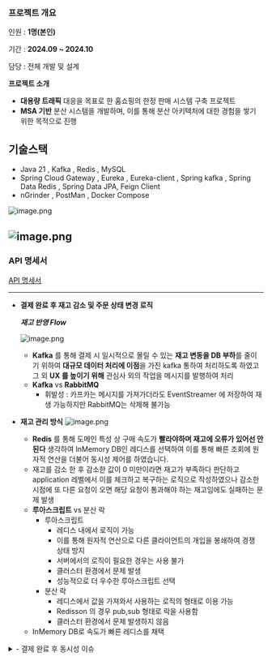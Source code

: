 ### 프로젝트 개요

인원 : **1명(본인)**

기간 : **2024.09 ~ 2024.10**

담당 : 전체 개발 및 설계

**프로젝트 소개**

- **대용량 트래픽** 대응을 목표로 한 홈쇼핑의 한정 판매 시스템 구축 프로젝트
- **MSA 기반** 분산 시스템을 개발하며, 이를 통해 분산 아키텍처에 대한 경험을 쌓기 위한 목적으로 진행

## 기술스택

- Java 21 , Kafka , Redis , MySQL
- Spring Cloud Gateway , Eureka , Eureka-client , Spring kafka , Spring Data Redis , Spring Data JPA, Feign Client
- nGrinder , PostMan , Docker Compose

![image.png](https://file.notion.so/f/f/04134d59-90bb-48a2-b600-8335846e6312/be53300a-75a6-484e-9a07-01861f961c7b/image.png?table=block&id=1439a382-c1a2-80cc-a0fe-fd0f9d8a7b69&spaceId=04134d59-90bb-48a2-b600-8335846e6312&expirationTimestamp=1733140800000&signature=FFYb5rmcTausKNs_7PNKae68CW_T0NUbq7-5PTemQKM&downloadName=image.png)

![image.png](https://file.notion.so/f/f/04134d59-90bb-48a2-b600-8335846e6312/83975f94-7cd1-46de-92f6-55995783f6d5/image.png?table=block&id=14f9a382-c1a2-8097-9d15-fc1d0ac52a10&spaceId=04134d59-90bb-48a2-b600-8335846e6312&expirationTimestamp=1733140800000&signature=1Nu3kr0vVa9L9wMdFQXD08hNZEvYFZ4EnrANF29vbWM&downloadName=image.png)
---

### API 명세서

[API 명세서](https://www.notion.so/13f9a382c1a2804896bbd94871f287d3?pvs=21)

---
- **결제 완료 후 재고 감소 및 주문 상태 변경 로직**
        
    ***재고 반영 Flow***
    
    ![image.png](https://file.notion.so/f/f/04134d59-90bb-48a2-b600-8335846e6312/25602d61-fe41-4900-b55e-15b98681b35b/image.png?table=block&id=14f9a382-c1a2-8004-bc89-fc282b394a08&spaceId=04134d59-90bb-48a2-b600-8335846e6312&expirationTimestamp=1733140800000&signature=2mL_75NGZD-Avn9p_NSoLIK66dkxcYrHkiE8yn6ogA0&downloadName=image.png)
    
    - **Kafka** 를 통해 결제 시 일시적으로 몰릴 수 있는 **재고 변동을 DB 부하**를 줄이기 위하여 **대규모 데이터 처리에 이점**을 가진 kafka 통하여 처리하도록 하였고 그 외 **UX 를 높이기 위해** 관심사 외의 작업을 메시지를 발행하여 처리
    - **Kafka** vs **RabbitMQ**
        - 휘발성 : 카프카는 메시지를 가져가더라도 EventStreamer 에 저장하여 재생 가능하지만 RabbitMQ는 삭제해 불가능
    
- **재고 관리 방식**
    ![image.png](https://file.notion.so/f/f/04134d59-90bb-48a2-b600-8335846e6312/fd9b22e0-7753-4c18-9a11-23cd45b574b1/image.png?table=block&id=14f9a382-c1a2-8056-b334-e6f260b7337a&spaceId=04134d59-90bb-48a2-b600-8335846e6312&expirationTimestamp=1733140800000&signature=cVp_dU2Vy-t-8O-NvxK5UNt9dVXfM7mz_Km_1ngBtQw&downloadName=image.png)
    
    - **Redis** 를 통해 도메인 특성 상 구매 속도가 **빨라야하며 재고에 오류가 있어선 안된다** 생각하여 InMemory DB인 레디스를 선택하여 이를 통해 빠른 조회에 원자적 연산을 더불어 동시성 제어를 하였습니다.
    - 재고를 감소 한 후 감소한 값이 0 미만이라면 재고가 부족하다 판단하고 application 레벨에서 이를 체크하고 복구하는 로직으로 작성하였으나 감소한 시점에 또 다른 요청이 오면 해당 요청이 통과해야 하는 재고임에도 실패하는 문제 발생
    - **루아스크립트** vs 분산 락
        - 루아스크립트
            - 레디스 내에서 로직이 가능
            - 이를 통해 원자적 연산으로 다른 클라이언트의 개입을 봉쇄하여 경쟁 상태 방지
            - 서버에서의 로직이 필요한 경우는 사용 불가
            - 클러스터 환경에서 문제 발생
            - 성능적으로 더 우수한 루아스크립트 선택
        - 분산 락
            - 레디스에서 값을 가져와서 사용하는 로직의 형태로 이용 가능
            - Redisson 의 경우 pub,sub 형태로 락을 사용함
            - 클러스터 환경에서 문제 발생하지 않음
    - InMemory DB로 속도가 빠른 레디스를 채택
<details>
<summary>- 결제 완료 후 동시성 이슈</summary>
          **주문 상태 Flow**
    ![image.png](https://file.notion.so/f/f/04134d59-90bb-48a2-b600-8335846e6312/192fac3b-b6e5-4dac-96fb-18e9fd5394ed/image.png?table=block&id=14f9a382-c1a2-80b9-8048-c172a8b112e6&spaceId=04134d59-90bb-48a2-b600-8335846e6312&expirationTimestamp=1733140800000&signature=lmY0aC0zbfvVRp6yoh7p3e6IaDxyGu65gz_aaAm6vt4&downloadName=image.png)
    
    **AsIs**
    
    - 주문이 시작된 후 **15분 내에 결제 완료**를 하지 못하면 스케줄러(1분 간격 실행)를 통해 주문이 실패로 처리
    - 결제가 완료되면 **Order 번호를 메시지로 발행**하여 주문 상태를 완료로 업데이트
    - 하지만 다음과 같은 상황에서는 동시성 문제가 발생할 수 있습니다
        - 결제가 15분 내에 완료되었으나, 메시지가 15분 안에 컨슘되지 못한 경우
        - 메시지가 처리 완료되었지만 스케줄러에서 처리되지 않은 주문으로 조회된 경우
    
    **Tobe**
    
    - 실패 처리와 성공 처리를 동일한 Kafka 토픽에서 관리
    - **UpdateAt 필드 확인을 통해** 값이 존재하면 상태 변경 X
    - 이로 인해 Order가 공유자원이 되어 DB 레벨의 쓰기 락을 통해 해결

<details>
---

### 서비스 별 기능

1. API Gateway 를 통한 JWT 필터 및 각 서비스로 라우팅
2. 그 외 서비스 끼리의 호출**(Feign Client)** 또한 Gateway 통과
3. API Gateway 요청 시 Token 전달을 위해 Filter 에서 Thread Local 을 통해 **토큰 저장 및 전달**
4. Member-Service 로그인 시 에서 엑세스 및 리프레쉬 **토큰 제공**
5. Product-Service 에서 kafka 로 발행된 메시지 컨슘하여 **재고 DB 감소**
6. Order-Service 에서 주문 요청 시 Member 와 Product 정보 **비동기 호출**하여 주문 저장
7. Payment-Service 에서 결제 요청 시 **대기 상태**의 Order를 가져와 결제 정보 저장 및 Order-Id 발행하여 Order-Status 변경 및 **ProductId:Stock** 메시지 발행하여 재고 감소

![image.png](https://file.notion.so/f/f/04134d59-90bb-48a2-b600-8335846e6312/a860e0e5-52d6-4907-8b28-64e669f70b9e/image.png?table=block&id=14e9a382-c1a2-80eb-8776-fb1839fa47b0&spaceId=04134d59-90bb-48a2-b600-8335846e6312&expirationTimestamp=1733140800000&signature=D5GP9x2CYPj0GPD7Xdx_OigMOqbYyj2QtLr3X6PYQ7U&downloadName=image.png)
---
### 서비스 별 역할

- API Gateway
    - request를 각 서비스에 라우팅 시켜준다. (/서비스명/url)
    - JWT 토큰의 필터링을 한다.
- Member-Service
    - 회원 가입
    - 로그인 토큰 발행
    - 이메일 확인 코드 전송
    - 이메일 확인 코드 검증
- Product-Service
    - 상품 목록 조회
    - 상품 상세 조회
    - 재고 감소 메시지 소모
- Order-Service
    - 주문 및 재고 감소
    - 주문 정보 API
    - 주문 상태 변경 메시지 발행
- Payment-Service
    - 결제 검증 및 저장
    - 주문 상태 변경 메시지 발행
    - 재고 감소 메시지 발행
